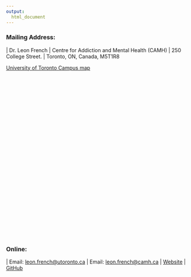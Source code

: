 ```yaml
---
output:
  html_document
---
```


### Mailing Address:

| Dr. Leon French
| Centre for Addiction and Mental Health (CAMH)
| 250 College Street. 
| Toronto, ON, Canada, M5T1R8

[University of Toronto Campus map](http://www.osm.utoronto.ca/map/wwv_flow_file_mgr.get_file?p_security_group_id=1410000632844518&p_fname=webmapgifJune2012.gif)

<script src='https://maps.googleapis.com/maps/api/js?v=3.exp'></script><div style='overflow:hidden;height:440px;width:800px;'><div id='gmap_canvas' style='height:440px;width:800px;'></div><div><small><a href="http://embedgooglemaps.com">									embed google maps							</a></small></div><div><small><a href="http://freedirectorysubmissionsites.com/">free web directories</a></small></div><style>#gmap_canvas img{max-width:none!important;background:none!important}</style></div><script type='text/javascript'>function init_map(){var myOptions = {zoom:11,center:new google.maps.LatLng(43.6584046,-79.39896759999999),mapTypeId: google.maps.MapTypeId.ROADMAP};map = new google.maps.Map(document.getElementById('gmap_canvas'), myOptions);marker = new google.maps.Marker({map: map,position: new google.maps.LatLng(43.6584046,-79.39896759999999)});infowindow = new google.maps.InfoWindow({content:'<strong>Centre for Addiction and Mental Health</strong><br>250 College, Toronto<br>'});google.maps.event.addListener(marker, 'click', function(){infowindow.open(map,marker);});infowindow.open(map,marker);}google.maps.event.addDomListener(window, 'load', init_map);</script>



### Online:

| Email: leon.french@utoronto.ca
| Email: leon.french@camh.ca
| [Website](http://neuroinformaticslab.github.io)
| [GitHub](https://github.com/computationalneurobiology)

